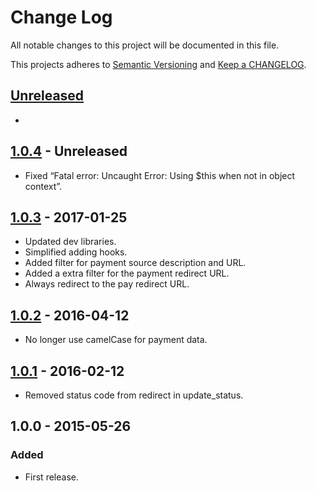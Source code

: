 # Change Log

All notable changes to this project will be documented in this file.

This projects adheres to [Semantic Versioning](http://semver.org/) and [Keep a CHANGELOG](http://keepachangelog.com/).

## [Unreleased][unreleased]
- 

## [1.0.4] - Unreleased
- Fixed “Fatal error: Uncaught Error: Using $this when not in object context”.

## [1.0.3] - 2017-01-25
- Updated dev libraries.
- Simplified adding hooks.
- Added filter for payment source description and URL.
- Added a extra filter for the payment redirect URL.
- Always redirect to the pay redirect URL.

## [1.0.2] - 2016-04-12
- No longer use camelCase for payment data.

## [1.0.1] - 2016-02-12
- Removed status code from redirect in update_status.

## 1.0.0 - 2015-05-26

### Added
- First release.

[unreleased]: https://github.com/wp-pay-extensions/classipress/compare/1.0.4...HEAD
[1.0.4]: https://github.com/wp-pay-extensions/classipress/compare/1.0.3...1.0.4
[1.0.3]: https://github.com/wp-pay-extensions/classipress/compare/1.0.2...1.0.3
[1.0.2]: https://github.com/wp-pay-extensions/classipress/compare/1.0.1...1.0.2
[1.0.1]: https://github.com/wp-pay-extensions/classipress/compare/1.0.0...1.0.1

